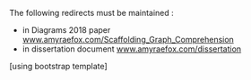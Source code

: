 The following  redirects must be maintained : 

- in Diagrams 2018 paper  www.amyraefox.com/Scaffolding_Graph_Comprehension 
- in dissertation document www.amyraefox.com/dissertation 



[using bootstrap template] 
